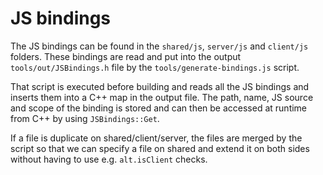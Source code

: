 # JS bindings

The JS bindings can be found in the `shared/js`, `server/js` and `client/js` folders. These bindings are read and put into the output `tools/out/JSBindings.h` file
by the `tools/generate-bindings.js` script.

That script is executed before building and reads all the JS bindings and inserts them into a C++ map in the output file. The path, name, JS source and scope
of the binding is stored and can then be accessed at runtime from C++ by using `JSBindings::Get`.

If a file is duplicate on shared/client/server, the files are merged by the script so that we can specify a file on shared and extend it on both sides without
having to use e.g. `alt.isClient` checks.
